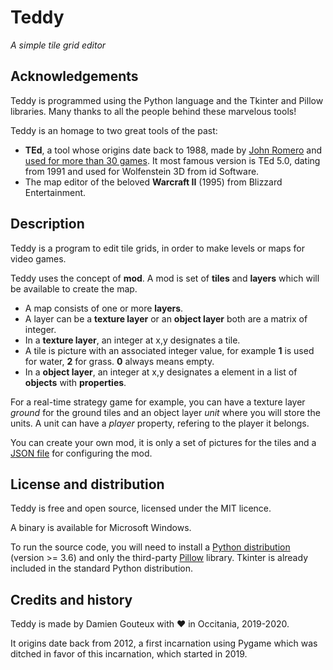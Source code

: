 # Teddy

*A simple tile grid editor*

## Acknowledgements

Teddy is programmed using the Python language and the Tkinter and Pillow libraries. Many thanks to all the people behind these marvelous tools!

Teddy is an homage to two great tools of the past:
- **TEd**, a tool whose origins date back to 1988, made by [John Romero](https://twitter.com/romero) and [used for more than 30 games](https://www.gamasutra.com/blogs/DavidLightbown/20170223/289955/Classic_Tools_Retrospective_John_Romero_talks_about_creating_TEd_the_tile_editor_that_shipped_over_30_games.php). It most famous version is TEd 5.0, dating from 1991 and used for Wolfenstein 3D from id Software.
- The map editor of the beloved **Warcraft II** (1995) from Blizzard Entertainment.

## Description

Teddy is a program to edit tile grids, in order to make levels or maps for video games.

Teddy uses the concept of **mod**. A mod is set of **tiles** and **layers** which will be available to create the map.
- A map consists of one or more **layers**.
- A layer can be a **texture layer** or an **object layer** both are a matrix of integer. 
- In a **texture layer**, an integer at x,y designates a tile.
- A tile is picture with an associated integer value, for example **1** is used for water, **2** for grass. **0** always means empty.
- In a **object layer**, an integer at x,y designates a element in a list of **objects** with **properties**.

For a real-time strategy game for example, you can have a texture layer *ground* for the ground tiles and an object layer *unit* where you will store the units. A unit can have a *player* property, refering to the player it belongs.

You can create your own mod, it is only a set of pictures for the tiles and a [JSON file](https://www.json.org/json-en.html "a lightweight data-interchange format") for configuring the mod.

## License and distribution

Teddy is free and open source, licensed under the MIT licence.

A binary is available for Microsoft Windows.

To run the source code, you will need to install a [Python distribution](https://www.python.org/) (version >= 3.6) and only the third-party [Pillow](https://pypi.org/project/Pillow/) library. Tkinter is already included in the standard Python distribution.

## Credits and history

Teddy is made by Damien Gouteux with ❤ in Occitania, 2019-2020.

It origins date back from 2012, a first incarnation using Pygame which was ditched in favor of this incarnation, which started in 2019.

